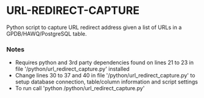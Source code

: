 # URL-REDIRECT-CAPTURE

Python script to capture URL redirect address given a list of URLs in a
GPDB/HAWQ/PostgreSQL table.

### Notes
* Requires python and 3rd party dependencies found on lines 21 to 23 in file '/python/url_redirect_capture.py' installed
* Change lines 30 to 37 and 40 in file '/python/url_redirect_capture.py' to setup database connection, table/column information and script settings
* To run call 'python /python/url_redirect_capture.py'

